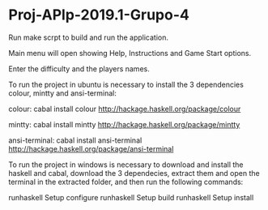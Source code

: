 # Proj-APlp-2019.1-Grupo-4

Run make scrpt to build and run the application.

Main menu will open showing Help, Instructions and Game Start options.

Enter the difficulty and the players names.

To run the project in ubuntu is necessary to install the 3 dependencies colour, mintty and ansi-terminal:

colour: cabal install colour
http://hackage.haskell.org/package/colour

mintty: cabal install mintty
http://hackage.haskell.org/package/mintty

ansi-terminal: cabal install ansi-terminal
http://hackage.haskell.org/package/ansi-terminal

To run the project in windows is necessary to download and install the haskell and cabal, download the 3 dependecies, extract them and open the terminal in the extracted folder, and then run the following commands:

runhaskell Setup configure
runhaskell Setup build
runhaskell Setup install
